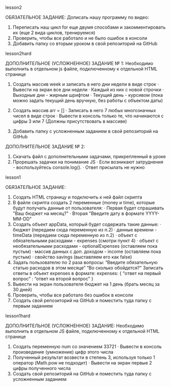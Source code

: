 lesson2

ОБЯЗАТЕЛЬНОЕ ЗАДАНИЕ:
Дописать нашу программу по видео:
1) Переписать наш цикл for еще двумя способами и закомментировать их (еще 2 вида циклов, тренируемся)
2) Проверить, чтобы все работало и не было ошибок в консоли
3) Добавить папку со вторым уроком в свой репозиторий на GitHub

lesson2hard

ДОПОЛНИТЕЛЬНОЕ (УСЛОЖНЕННОЕ) ЗАДАНИЕ № 1:
Необходимо выполнить в отдельном js файле, подключенному к отдельной HTML странице

1) Создать массив week и записать в него дни недели в виде строк
·        Вывести на экран все дни недели
·        Каждый из них с новой строчки
·        Выходные дни - жирным шрифтом
·        Текущий день - курсивом (пока можно задать текущий день вручную, без работы с объектом даты)

2) Создать массив arr = []
·        Записать в него 7 любых многозначных чисел в виде строк
·        Вывести в консоль только те, что начинаются с цифры 3 или 7 (Должны присутствовать в массиве)

3) Добавить папку с усложненным заданием в свой репозиторий на GitHub

ДОПОЛНИТЕЛЬНОЕ ЗАДАНИЕ № 2:
1) Скачать файл с дополнительными задачами, прикрепленный в уроке
2) Прорешать задачки на понимание JS
·       Если возникают затруднения - воспользуйтесь console.log().
·       Ответ присылать не нужно

lesson1

ОБЯЗАТЕЛЬНОЕ ЗАДАНИЕ:
1) Создать HTML страницу и подключить к ней файл скрипта
2) В файле скрипта создать 2 переменные (money и time), которые будут получать данные от пользователя:
·      Первая будет спрашивать "Ваш бюджет на месяц?"
·      Вторая "Введите дату в формате YYYY-MM-DD"
3) Создать объект appData, который будет содержать такие данные:
·      бюджет (передаем сюда переменную из п.2)
·      данные времени - timeData (передаем сюда переменную из п.2)
·      объект с обязательными расходами - expenses (смотри пункт 4)
·      объект с необязательными расходами - optionalExpenses (оставляем пока пустым)
·      массив данных с доп. доходом - income (оставляем пока пустым)
·      свойство savings (выставляем его как false)
4) Задать пользователю по 2 раза вопросы:
    “Введите обязательную статью расходов в этом месяце”
    “Во сколько обойдется?”
    Записать ответы в объект expenses в формате: 
    expenses: {
    “ответ на первый вопрос” : “ответ на второй вопрос”
    }
5) Вывести на экран пользователя бюджет на 1 день (брать месяц за 30 дней)
6) Проверить, чтобы все работало без ошибок в консоли
7) Создать свой репозиторий на GitHub и поместить туда папку с первым заданием

lesson1hard

ДОПОЛНИТЕЛЬНОЕ (УСЛОЖНЕННОЕ) ЗАДАНИЕ:
Необходимо выполнить в отдельном JS файле, подключенному к отдельной HTML странице
1) Создать переменную num со значением 33721
·        Вывести в консоль произведение (умножение) цифр этого числа
2) Полученный результат возвести в степень 3, используя только 1 оператор (Math.pow не подходит)
·        Вывести на экран первые 2 цифры полученного числа
3) Создать свой репозиторий на GitHub и поместить туда папку с усложненным заданием
